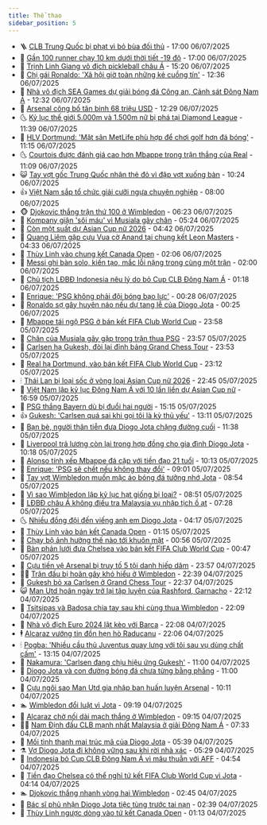 ```yaml
---
title: Thể thao
sidebar_position: 5
---
```


<!-- vnexpress-the-thao:START -->
- 🪜 [CLB Trung Quốc bị phạt vì bỏ bùa đối thủ](https://vnexpress.net/clb-trung-quoc-bi-phat-vi-bo-bua-doi-thu-4910841.html) - 17:00 06/07/2025
- 🦩 [Gần 100 runner chạy 10 km dưới thời tiết -19 độ](https://vnexpress.net/gan-100-runner-chay-10-km-duoi-thoi-tiet-19-do-4910685.html) - 17:00 06/07/2025
- 🧰 [Trịnh Linh Giang vô địch pickleball châu Á](https://vnexpress.net/trinh-linh-giang-vo-dich-pickleball-chau-a-4910843.html) - 15:20 06/07/2025
- 🤗 [Chị gái Ronaldo: &#39;Xã hội giờ toàn những kẻ cuồng tín&#39;](https://vnexpress.net/chi-gai-ronaldo-xa-hoi-gio-toan-nhung-ke-cuong-tin-4910801.html) - 12:36 06/07/2025
- 🥳 [Nhà vô địch SEA Games dự giải bóng đá Công an, Cảnh sát Đông Nam Á](https://vnexpress.net/nha-vo-dich-sea-games-du-giai-bong-da-cong-an-canh-sat-dong-nam-a-4910814.html) - 12:32 06/07/2025
- 🦣 [Arsenal công bố tân binh 68 triệu USD](https://vnexpress.net/arsenal-cong-bo-tan-binh-68-trieu-usd-4910817.html) - 12:29 06/07/2025
- 🌜 [Kỷ lục thế giới 5.000m và 1.500m nữ bị phá tại Diamond League](https://vnexpress.net/ky-luc-the-gioi-5-000m-va-1-500m-nu-bi-pha-tai-diamond-league-4910796.html) - 11:39 06/07/2025
- 🫶 [HLV Dortmund: &#39;Mặt sân MetLife phù hợp để chơi golf hơn đá bóng&#39;](https://vnexpress.net/hlv-dortmund-mat-san-metlife-phu-hop-de-choi-golf-hon-da-bong-4910785.html) - 11:15 06/07/2025
- 🌜 [Courtois được đánh giá cao hơn Mbappe trong trận thắng của Real](https://vnexpress.net/courtois-duoc-danh-gia-cao-hon-mbappe-trong-tran-thang-cua-real-4910747.html) - 11:09 06/07/2025
- 😺 [Tay vợt gốc Trung Quốc nhận thẻ đỏ vì đập vợt xuống bàn](https://vnexpress.net/tay-vot-goc-trung-quoc-nhan-the-do-vi-dap-vot-xuong-ban-4910787.html) - 10:24 06/07/2025
- 👍 [Việt Nam sắp tổ chức giải cưỡi ngựa chuyên nghiệp](https://vnexpress.net/viet-nam-sap-to-chuc-giai-cuoi-ngua-chuyen-nghiep-4910763.html) - 08:00 06/07/2025
- 🐵 [Djokovic thắng trận thứ 100 ở Wimbledon](https://vnexpress.net/djokovic-thang-tran-thu-100-o-wimbledon-4910761.html) - 06:23 06/07/2025
- 💫 [Kompany giận &#39;sôi máu&#39; vì Musiala gãy chân](https://vnexpress.net/kompany-gian-soi-mau-vi-musiala-gay-chan-4910719.html) - 05:24 06/07/2025
- 🦆 [Còn một suất dự Asian Cup nữ 2026](https://vnexpress.net/con-mot-suat-du-asian-cup-nu-2026-4910739.html) - 04:42 06/07/2025
- 🙉 [Quang Liêm gặp cựu Vua cờ Anand tại chung kết Leon Masters](https://vnexpress.net/quang-liem-gap-cuu-vua-co-anand-tai-chung-ket-leon-masters-4910740.html) - 04:33 06/07/2025
- 📝 [Thùy Linh vào chung kết Canada Open](https://vnexpress.net/thuy-linh-vao-chung-ket-canada-open-4910693.html) - 02:06 06/07/2025
- 💯 [Messi ghi bàn solo, kiến tạo, mắc lỗi nặng trong cùng một trận](https://vnexpress.net/messi-ghi-ban-solo-kien-tao-mac-loi-nang-trong-cung-mot-tran-4910684.html) - 02:00 06/07/2025
- 🌈 [Chủ tịch LĐBĐ Indonesia nêu lý do bỏ Cup CLB Đông Nam Á](https://vnexpress.net/chu-tich-ldbd-indonesia-neu-ly-do-bo-cup-clb-dong-nam-a-4910574.html) - 01:18 06/07/2025
- 🦩 [Enrique: &#39;PSG không phải đội bóng bạo lực&#39;](https://vnexpress.net/enrique-psg-khong-phai-doi-bong-bao-luc-4910674.html) - 00:28 06/07/2025
- 🐲 [Ronaldo sợ gây huyên náo nếu dự tang lễ của Diogo Jota](https://vnexpress.net/ronaldo-so-gay-huyen-nao-neu-du-tang-le-cua-diogo-jota-4910664.html) - 00:25 06/07/2025
- 🌁 [Mbappe tái ngộ PSG ở bán kết FIFA Club World Cup](https://vnexpress.net/mbappe-tai-ngo-psg-o-ban-ket-fifa-club-world-cup-4910667.html) - 23:58 05/07/2025
- 💯 [Chân của Musiala gãy gập trong trận thua PSG](https://vnexpress.net/chan-cua-musiala-gay-gap-trong-tran-thua-psg-4910663.html) - 23:57 05/07/2025
- 🌝 [Carlsen hạ Gukesh, đòi lại đỉnh bảng Grand Chess Tour](https://vnexpress.net/carlsen-ha-gukesh-doi-lai-dinh-bang-grand-chess-tour-4910673.html) - 23:53 05/07/2025
- 🤖 [Real hạ Dortmund, vào bán kết FIFA Club World Cup](https://vnexpress.net/real-ha-dortmund-vao-ban-ket-fifa-club-world-cup-4910665.html) - 23:12 05/07/2025
- 🕯 [Thái Lan bị loại sốc ở vòng loại Asian Cup nữ 2026](https://vnexpress.net/thai-lan-bi-loai-soc-o-vong-loai-asian-cup-nu-2026-4910658.html) - 22:45 05/07/2025
- 🧰 [Việt Nam lập kỷ lục Đông Nam Á với 10 lần liền dự Asian Cup nữ](https://vnexpress.net/viet-nam-lap-ky-luc-dong-nam-a-voi-10-lan-lien-du-asian-cup-nu-4910649.html) - 16:59 05/07/2025
- 🥳 [PSG thắng Bayern dù bị đuổi hai người](https://vnexpress.net/truc-tiep-psg-vs-bayern-4910599.html) - 15:15 05/07/2025
- 👍 [Gukesh: &#39;Carlsen quá sai khi gọi tôi là kỳ thủ yếu&#39;](https://vnexpress.net/gukesh-carlsen-qua-sai-khi-goi-toi-la-ky-thu-yeu-4910603.html) - 13:11 05/07/2025
- 💪 [Bạn bè, người thân tiễn đưa Diogo Jota chặng đường cuối](https://vnexpress.net/tang-le-diogo-jota-4910592.html) - 11:38 05/07/2025
- 👹 [Liverpool trả lương còn lại trong hợp đồng cho gia đình Diogo Jota](https://vnexpress.net/liverpool-tra-luong-con-lai-trong-hop-dong-cho-gia-dinh-diogo-jota-4910586.html) - 10:18 05/07/2025
- 🧰 [Alonso tính xếp Mbappe đá cặp với tiền đạo 21 tuổi](https://vnexpress.net/alonso-tinh-xep-mbappe-da-cap-voi-tien-dao-21-tuoi-4910577.html) - 10:13 05/07/2025
- 🚀 [Enrique: &#39;PSG sẽ chết nếu không thay đổi&#39;](https://vnexpress.net/enrique-psg-se-chet-neu-khong-thay-doi-4910560.html) - 09:01 05/07/2025
- 🎃 [Tay vợt Wimbledon muốn mặc áo bóng đá tưởng nhớ Jota](https://vnexpress.net/tay-vot-wimbledon-muon-mac-ao-bong-da-tuong-nho-jota-4910516.html) - 08:54 05/07/2025
- 🧰 [Vì sao Wimbledon lập kỷ lục hạt giống bị loại?](https://vnexpress.net/vi-sao-wimbledon-lap-ky-luc-hat-giong-bi-loai-4910503.html) - 08:51 05/07/2025
- 👀 [LĐBĐ châu Á không điều tra Malaysia vụ nhập tịch ồ ạt](https://vnexpress.net/ldbd-chau-a-khong-dieu-tra-malaysia-vu-nhap-tich-o-at-4910540.html) - 07:28 05/07/2025
- 🌜 [Nhiều đồng đội đến viếng anh em Diogo Jota](https://vnexpress.net/tang-le-diogo-jota-4910459.html) - 04:17 05/07/2025
- 🫶 [Thùy Linh vào bán kết Canada Open](https://vnexpress.net/thuy-linh-vao-ban-ket-canada-open-4910415.html) - 01:15 05/07/2025
- 🦄 [Chạy bộ ảnh hưởng thế nào tới khuôn mặt](https://vnexpress.net/chay-bo-anh-huong-the-nao-toi-khuon-mat-4910388.html) - 00:56 05/07/2025
- 🥳 [Bàn phản lưới đưa Chelsea vào bán kết FIFA Club World Cup](https://vnexpress.net/ban-phan-luoi-dua-chelsea-vao-ban-ket-fifa-club-world-cup-4910405-tong-thuat.html) - 00:47 05/07/2025
- 🐲 [Cựu tiền vệ Arsenal bị truy tố 5 tội danh hiếp dâm](https://vnexpress.net/cuu-tien-ve-arsenal-bi-truy-to-5-toi-danh-hiep-dam-4910386.html) - 23:57 04/07/2025
- 🧑‍🏫 [Trận đấu bị hoãn gây khó hiểu ở Wimbledon](https://vnexpress.net/tran-dau-bi-hoan-gay-kho-hieu-o-wimbledon-4910389.html) - 22:39 04/07/2025
- 🤔 [Gukesh bỏ xa Carlsen ở Grand Chess Tour](https://vnexpress.net/gukesh-bo-xa-carlsen-o-grand-chess-tour-4910387.html) - 22:37 04/07/2025
- 😺 [Man Utd hoãn ngày trở lại tập luyện của Rashford, Garnacho](https://vnexpress.net/man-utd-hoan-ngay-tro-lai-tap-luyen-cua-rashford-garnacho-4910384.html) - 22:12 04/07/2025
- 💪 [Tsitsipas và Badosa chia tay sau khi cùng thua Wimbledon](https://vnexpress.net/tsitsipas-va-badosa-chia-tay-sau-khi-cung-thua-wimbledon-4910385.html) - 22:09 04/07/2025
- 💼 [Nhà vô địch Euro 2024 lật kèo với Barca](https://vnexpress.net/nha-vo-dich-euro-2024-lat-keo-voi-barca-4910383.html) - 22:08 04/07/2025
- 🕴 [Alcaraz vướng tin đồn hẹn hò Raducanu](https://vnexpress.net/alcaraz-vuong-tin-don-hen-ho-raducanu-4910332.html) - 22:06 04/07/2025
- 🕯 [Pogba: &#39;Nhiều cầu thủ Juventus quay lưng với tôi sau vụ dùng chất cấm&#39;](https://vnexpress.net/pogba-nhieu-cau-thu-juventus-quay-lung-voi-toi-sau-vu-dung-chat-cam-4910320.html) - 13:15 04/07/2025
- 📝 [Nakamura: &#39;Carlsen đang chịu hiệu ứng Gukesh&#39;](https://vnexpress.net/nakamura-carlsen-dang-chiu-hieu-ung-gukesh-4910184.html) - 11:00 04/07/2025
- 🧐 [Diogo Jota và con đường bóng đá chưa từng bằng phẳng](https://vnexpress.net/diogo-jota-va-con-duong-bong-da-chua-tung-bang-phang-4909804.html) - 11:00 04/07/2025
- 🙉 [Cựu ngôi sao Man Utd gia nhập ban huấn luyện Arsenal](https://vnexpress.net/cuu-ngoi-sao-man-utd-gia-nhap-ban-huan-luyen-arsenal-4910255.html) - 10:11 04/07/2025
- 🏊 [Wimbledon đổi luật vì Jota](https://vnexpress.net/wimbledon-doi-luat-vi-jota-4910132.html) - 09:19 04/07/2025
- 🌊 [Alcaraz chờ nối dài mạch thắng ở Wimbledon](https://vnexpress.net/alcaraz-cho-noi-dai-mach-thang-o-wimbledon-4910186.html) - 09:15 04/07/2025
- 👨‍🏫 [Nam Định đấu CLB mạnh nhất Malaysia ở giải Đông Nam Á](https://vnexpress.net/nam-dinh-dau-clb-manh-nhat-malaysia-o-giai-dong-nam-a-4910115.html) - 07:33 04/07/2025
- 🥷 [Mối tình thanh mai trúc mã của Diogo Jota](https://vnexpress.net/moi-tinh-thanh-mai-truc-ma-cua-diogo-jota-4910061.html) - 05:39 04/07/2025
- ⚗️ [Vợ Diogo Jota đi không vững sau khi rời nhà xác](https://vnexpress.net/vo-diogo-jota-di-khong-vung-sau-khi-roi-nha-xac-4910101.html) - 05:29 04/07/2025
- 🌮 [Indonesia bỏ Cup CLB Đông Nam Á vì mâu thuẫn với AFF](https://vnexpress.net/indonesia-bo-cup-clb-dong-nam-a-vi-mau-thuan-voi-aff-4909967.html) - 04:54 04/07/2025
- 🤩 [Tiền đạo Chelsea có thể nghỉ tứ kết FIFA Club World Cup vì Jota](https://vnexpress.net/tien-dao-chelsea-co-the-nghi-tu-ket-fifa-club-world-cup-vi-jota-4910013.html) - 04:14 04/07/2025
- 🏊 [Djokovic thắng nhanh vòng hai Wimbledon](https://vnexpress.net/djokovic-thang-nhanh-vong-hai-wimbledon-4909982.html) - 02:45 04/07/2025
- 🐎 [Bác sĩ phủ nhận Diogo Jota tiệc tùng trước tai nạn](https://vnexpress.net/bac-si-phu-nhan-diogo-jota-tiec-tung-truoc-tai-nan-4909928.html) - 02:39 04/07/2025
- 💫 [Thùy Linh ngược dòng vào tứ kết Canada Open](https://vnexpress.net/thuy-linh-nguoc-dong-vao-tu-ket-canada-open-4909902.html) - 01:13 04/07/2025<!-- vnexpress-the-thao:END -->
